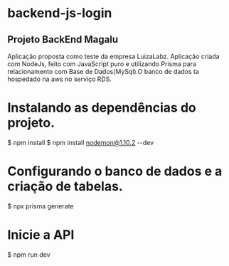 # backend-js-login

## Projeto BackEnd Magalu
Aplicação proposta como teste da empresa LuizaLabz. Aplicação criada com NodeJs, feito com JavaScript puro e utilizando Prisma para relacionamento com Base de Dados(MySql).O banco de dados ta hospedado na aws no serviço RDS.


# Instalando as dependências do projeto.
  $ npm install
  $ npm install nodemon@1.10.2 --dev
    
# Configurando o banco de dados e a criação de tabelas.
  $ npx prisma generate
  
# Inicie a API
  $ npm run dev
